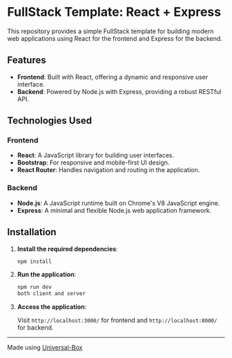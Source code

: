 # FullStack Template: React + Express

This repository provides a simple FullStack template for building modern web applications using React for the frontend and Express for the backend.

## Features

- **Frontend**: Built with React, offering a dynamic and responsive user interface.
- **Backend**: Powered by Node.js with Express, providing a robust RESTful API.

## Technologies Used

### Frontend

- **React**: A JavaScript library for building user interfaces.
- **Bootstrap**: For responsive and mobile-first UI design.
- **React Router**: Handles navigation and routing in the application.

### Backend

- **Node.js**: A JavaScript runtime built on Chrome's V8 JavaScript engine.
- **Express**: A minimal and flexible Node.js web application framework.

## Installation

1. **Install the required dependencies**:

   ```bash
   npm install
   ```

2. **Run the application**:

   ```bash
   npm run dev
   both client and server
   ```

3. **Access the application**:

   Visit `http://localhost:3000/` for frontend and `http://localhost:8000/` for backend.

---

Made using [Universal-Box](https://github.com/Abhishek-Mallick/universal-box)

